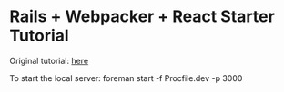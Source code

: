 # Rails + Webpacker + React Starter Tutorial

Original tutorial: [here](https://x-team.com/blog/get-in-full-stack-shape-with-rails-5-1-webpacker-and-reactjs/)

To start the local server:
foreman start -f Procfile.dev -p 3000

